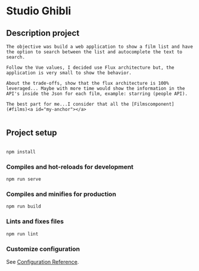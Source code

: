 # Studio Ghibli

## Description project
```
The objective was build a web application to show a film list and have the option to search between the list and autocomplete the text to search.

Follow the Vue values, I decided use Flux architecture but, the application is very small to show the behavior.

About the trade-offs, show that the flux architecture is 100% leveraged... Maybe with more time would show the information in the API's inside the Json for each film, example: starring (people API). 

The best part for me...I consider that all the [Filmscomponent](#films)<a id="my-anchor"></a>


```

## Project setup
```

npm install
```


### Compiles and hot-reloads for development
```
npm run serve
```

### Compiles and minifies for production
```
npm run build
```

### Lints and fixes files
```
npm run lint
```

### Customize configuration
See [Configuration Reference](https://cli.vuejs.org/config/).
